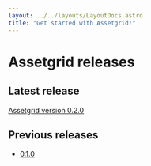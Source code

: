```yaml
---
layout: ../../layouts/LayoutDocs.astro
title: "Get started with Assetgrid!"
---
```


# Assetgrid releases

## Latest release
[Assetgrid version 0.2.0](/releases/v0.2.0)

## Previous releases
* [0.1.0](/releases/v0.1.0)
